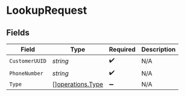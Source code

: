 # LookupRequest


## Fields

| Field                                                | Type                                                 | Required                                             | Description                                          |
| ---------------------------------------------------- | ---------------------------------------------------- | ---------------------------------------------------- | ---------------------------------------------------- |
| `CustomerUUID`                                       | *string*                                             | :heavy_check_mark:                                   | N/A                                                  |
| `PhoneNumber`                                        | *string*                                             | :heavy_check_mark:                                   | N/A                                                  |
| `Type`                                               | [][operations.Type](../../models/operations/type.md) | :heavy_minus_sign:                                   | N/A                                                  |